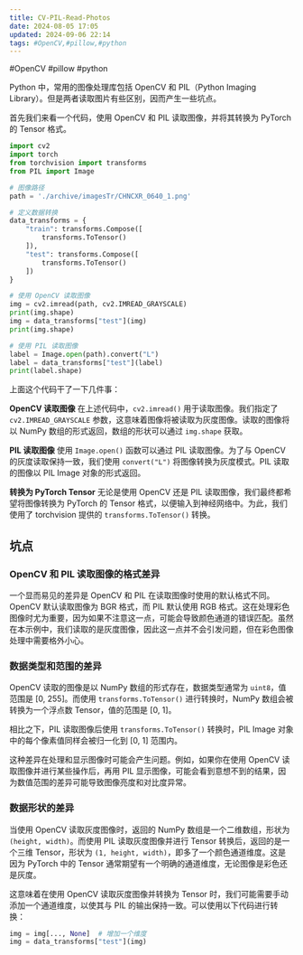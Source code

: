 ```yaml
---
title: CV-PIL-Read-Photos
date: 2024-08-05 17:05
updated: 2024-09-06 22:14
tags: #OpenCV,#pillow,#python
---
```


#OpenCV #pillow #python

Python 中，常用的图像处理库包括 OpenCV 和 PIL（Python Imaging Library）。但是两者读取图片有些区别，因而产生一些坑点。

首先我们来看一个代码，使用 OpenCV 和 PIL 读取图像，并将其转换为 PyTorch 的 Tensor 格式。

```python
import cv2
import torch
from torchvision import transforms
from PIL import Image

# 图像路径
path = './archive/imagesTr/CHNCXR_0640_1.png'

# 定义数据转换
data_transforms = {
    "train": transforms.Compose([
        transforms.ToTensor()
    ]),
    "test": transforms.Compose([
        transforms.ToTensor()
    ])
}

# 使用 OpenCV 读取图像
img = cv2.imread(path, cv2.IMREAD_GRAYSCALE)
print(img.shape)
img = data_transforms["test"](img)
print(img.shape)

# 使用 PIL 读取图像
label = Image.open(path).convert("L")
label = data_transforms["test"](label)
print(label.shape)
```

上面这个代码干了一下几件事：

**OpenCV 读取图像**
在上述代码中，`cv2.imread()` 用于读取图像。我们指定了 `cv2.IMREAD_GRAYSCALE` 参数，这意味着图像将被读取为灰度图像。读取的图像将以 NumPy 数组的形式返回，数组的形状可以通过 `img.shape` 获取。

**PIL 读取图像**
使用 `Image.open()` 函数可以通过 PIL 读取图像。为了与 OpenCV 的灰度读取保持一致，我们使用 `convert("L")` 将图像转换为灰度模式。PIL 读取的图像以 PIL Image 对象的形式返回。

**转换为 PyTorch Tensor**
无论是使用 OpenCV 还是 PIL 读取图像，我们最终都希望将图像转换为 PyTorch 的 Tensor 格式，以便输入到神经网络中。为此，我们使用了 torchvision 提供的 `transforms.ToTensor()` 转换。

## 坑点

### OpenCV 和 PIL 读取图像的格式差异

一个显而易见的差异是 OpenCV 和 PIL 在读取图像时使用的默认格式不同。OpenCV 默认读取图像为 BGR 格式，而 PIL 默认使用 RGB 格式。这在处理彩色图像时尤为重要，因为如果不注意这一点，可能会导致颜色通道的错误匹配。虽然在本示例中，我们读取的是灰度图像，因此这一点并不会引发问题，但在彩色图像处理中需要格外小心。

### 数据类型和范围的差异

OpenCV 读取的图像是以 NumPy 数组的形式存在，数据类型通常为 `uint8`，值范围是 [0, 255]。而使用 `transforms.ToTensor()` 进行转换时，NumPy 数组会被转换为一个浮点数 Tensor，值的范围是 [0, 1]。

相比之下，PIL 读取图像后使用 `transforms.ToTensor()` 转换时，PIL Image 对象中的每个像素值同样会被归一化到 [0, 1] 范围内。

这种差异在处理和显示图像时可能会产生问题。例如，如果你在使用 OpenCV 读取图像并进行某些操作后，再用 PIL 显示图像，可能会看到意想不到的结果，因为数值范围的差异可能导致图像亮度和对比度异常。

### 数据形状的差异

当使用 OpenCV 读取灰度图像时，返回的 NumPy 数组是一个二维数组，形状为 `(height, width)`。而使用 PIL 读取灰度图像并进行 Tensor 转换后，返回的是一个三维 Tensor，形状为 `(1, height, width)`，即多了一个颜色通道维度。这是因为 PyTorch 中的 Tensor 通常期望有一个明确的通道维度，无论图像是彩色还是灰度。

这意味着在使用 OpenCV 读取灰度图像并转换为 Tensor 时，我们可能需要手动添加一个通道维度，以使其与 PIL 的输出保持一致。可以使用以下代码进行转换：

```python
img = img[..., None]  # 增加一个维度
img = data_transforms["test"](img)
```
